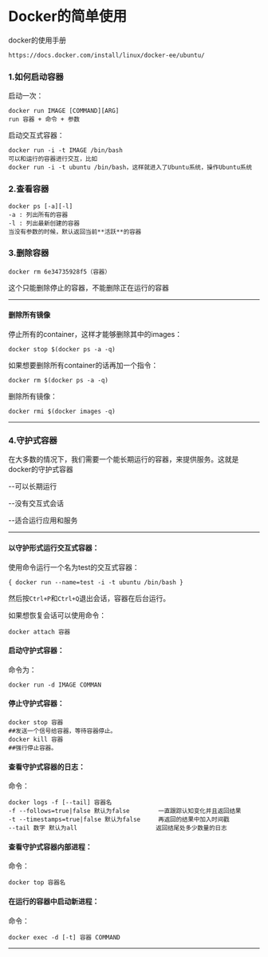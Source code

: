 # Docker的简单使用

docker的使用手册

```
https://docs.docker.com/install/linux/docker-ee/ubuntu/
```

### 1.如何启动容器

启动一次：

```
docker run IMAGE [COMMAND][ARG]
run 容器 + 命令 + 参数
```

启动交互式容器：

```
docker run -i -t IMAGE /bin/bash
可以和运行的容器进行交互，比如
docker run -i -t ubuntu /bin/bash，这样就进入了Ubuntu系统，操作Ubuntu系统
```

### 2.查看容器

```
docker ps [-a][-l]
-a : 列出所有的容器
-l : 列出最新创建的容器
当没有参数的时候，默认返回当前**活跃**的容器
```

### 3.删除容器

```
docker rm 6e34735928f5（容器）
```

这个只能删除停止的容器，不能删除正在运行的容器

----

#### 删除所有镜像

停止所有的container，这样才能够删除其中的images：

```
docker stop $(docker ps -a -q)
```

如果想要删除所有container的话再加一个指令：

```
docker rm $(docker ps -a -q)
```

删除所有镜像：

```
docker rmi $(docker images -q)
```

----

### 4.守护式容器

在大多数的情况下，我们需要一个能长期运行的容器，来提供服务。这就是docker的守护式容器

--可以长期运行

--没有交互式会话

--适合运行应用和服务

---

#### 以守护形式运行交互式容器：

使用命令运行一个名为test的交互式容器：

```
{ docker run --name=test -i -t ubuntu /bin/bash }
```

然后按`Ctrl+P`和`Ctrl+Q`退出会话，容器在后台运行。

如果想恢复会话可以使用命令：

```
docker attach 容器
```

#### 启动守护式容器：

命令为：

```
docker run -d IMAGE COMMAN
```

#### 停止守护式容器：

```
docker stop 容器 
##发送一个信号给容器，等待容器停止。
docker kill 容器 
##强行停止容器。
```

#### 查看守护式容器的日志：

命令：

```
docker logs -f [--tail] 容器名
-f --follows=true|false 默认为false        一直跟踪认知变化并且返回结果
-t --timestamps=true|false 默认为false     再返回的结果中加入时间戳
--tail 数字 默认为all                      返回结尾处多少数量的日志
```

#### 查看守护式容器内部进程：

命令：

```
docker top 容器名
```

#### 在运行的容器中启动新进程：

  命令：

```
docker exec -d [-t] 容器 COMMAND
```

----



